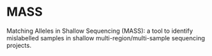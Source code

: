 # MASS
Matching Alleles in Shallow Sequencing (MASS): a tool to identify mislabelled samples in shallow multi-region/multi-sample sequencing projects.
